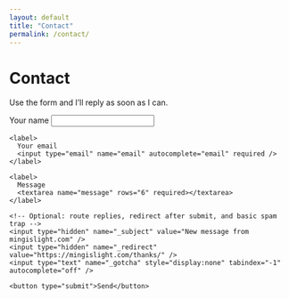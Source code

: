 ```yaml
---
layout: default
title: "Contact"
permalink: /contact/
---
```


<div class="contact-wrap">
  <h1>Contact</h1>
  <p class="contact-intro">Use the form and I’ll reply as soon as I can.</p>

  <form
    class="contact-form"
    action="https://formspree.io/f/mzzvydye"
    method="POST"
  >
    <label>
      Your name
      <input type="text" name="name" autocomplete="name" required />
    </label>

    <label>
      Your email
      <input type="email" name="email" autocomplete="email" required />
    </label>

    <label>
      Message
      <textarea name="message" rows="6" required></textarea>
    </label>

    <!-- Optional: route replies, redirect after submit, and basic spam trap -->
    <input type="hidden" name="_subject" value="New message from mingislight.com" />
    <input type="hidden" name="_redirect" value="https://mingislight.com/thanks/" />
    <input type="text" name="_gotcha" style="display:none" tabindex="-1" autocomplete="off" />

    <button type="submit">Send</button>
  </form>
</div>
